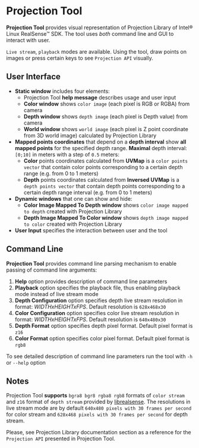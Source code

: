 Projection Tool
===================

**Projection Tool** provides visual representation of Projection Library of Intel® Linux RealSense™ SDK. The tool uses *both* command line and GUI to interact with user.

`Live stream`, `playback` modes are available. Using the tool, draw points on images or press certain keys to see `Projection API` visually.

User Interface
-------------------
 - **Static window** includes four elements:
	* Projection Tool **help message** describes usage and user input
	* **Color window** shows `color image` (each pixel is RGB or RGBA) from camera
	* **Depth window** shows `depth image` (each pixel is Depth value) from camera
	* **World window** shows `world image` (each pixel is Z point coordinate from 3D world image) calculated by Projection Library
 - **Mapped points coordinates** that depend on a **depth interval** show **all mapped points** for the specified depth range. **Maximal** depth interval: `[0;10]` in meters with a step of `0.5` meters:
	* **Color** points coordinates calculated from **UVMap** is a `color points vector` that contain color points corresponding to a certain depth range (e.g. from 0 to 1 meters)
	* **Depth** points coordinates calculated from **Inversed UVMap** is a `depth points vector` that contain depth points corresponding to a certain depth range interval (e.g. from 0 to 1 meters)
 - **Dynamic windows** that one can show and hide:
	* **Color Image Mapped To Depth window** shows `color image mapped to depth` created with Projection Library
	* **Depth Image Mapped To Color window** shows `depth image mapped to color` created with Projection Library
 - **User Input** specifies the interaction between user and the tool


Command Line
-------------------
**Projection Tool** provides command line parsing mechanism to enable passing of command line arguments:

 1. **Help** option provides description of command line parameters
 2. **Playback** option specifies the playback file, thus enabling playback mode instead of live stream mode
 3. **Depth Configuration** option specifies depth live stream resolution in format: *WIDTHxHEIGHTxFPS*. Default resolution is `628x468x30`
 4. **Color Configuration** option specifies color live stream resolution in format: *WIDTHxHEIGHTxFPS*. Default resolution is `640x480x30`
 5. **Depth Format** option specifies depth pixel format. Default pixel format is `z16`
 6. **Color Format** option specifies color pixel format. Default pixel format is `rgb8`

To see detailed description of command line parameters run the tool with `-h` or `--help` option

Notes
-------------------
Projection Tool **supports** `bgra8 bgr8 rgba8 rgb8` formats of `color stream` and `z16` format of `depth stream` provided by [librealsense](https://github.com/IntelRealSense/librealsense).
The resolutions in live stream mode are by default `640x480 pixels with 30 frames per second` for color stream and `628x468 pixels with 30 frames per second` for depth stream.

Please, see Projection Library documentation section as a reference for the `Projection API` presented in Projection Tool.
